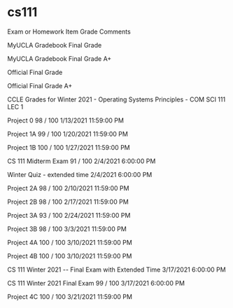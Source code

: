 # cs111

Exam or Homework Item	Grade	Comments

MyUCLA Gradebook Final Grade

MyUCLA Gradebook Final Grade	A+	

Official Final Grade

Official Final Grade	A+	 

CCLE Grades for Winter 2021 - Operating Systems Principles - COM SCI 111 LEC 1

Project 0	98 / 100	1/13/2021 11:59:00 PM

Project 1A	99 / 100	1/20/2021 11:59:00 PM

Project 1B	100 / 100	1/27/2021 11:59:00 PM

CS 111 Midterm Exam	91 / 100	2/4/2021 6:00:00 PM

Winter Quiz - extended time		2/4/2021 6:00:00 PM

Project 2A	98 / 100	2/10/2021 11:59:00 PM

Project 2B	98 / 100	2/17/2021 11:59:00 PM

Project 3A	93 / 100	2/24/2021 11:59:00 PM

Project 3B	98 / 100	3/3/2021 11:59:00 PM

Project 4A	100 / 100	3/10/2021 11:59:00 PM

Project 4B	100 / 100	3/10/2021 11:59:00 PM

CS 111 Winter 2021 -- Final Exam with Extended Time		3/17/2021 6:00:00 PM

CS 111 Winter 2021 Final Exam	99 / 100	3/17/2021 6:00:00 PM

Project 4C	100 / 100	3/21/2021 11:59:00 PM
